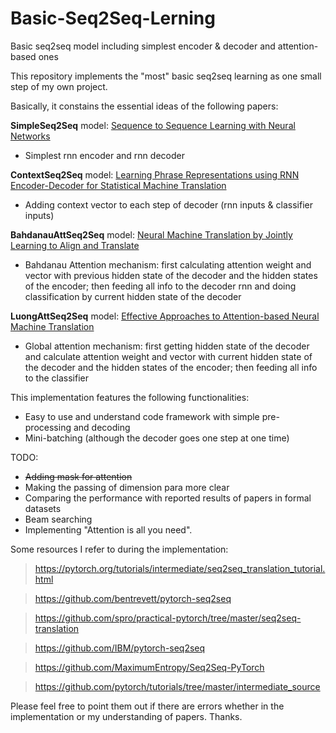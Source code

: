 # Basic-Seq2Seq-Lerning
Basic seq2seq model including simplest encoder &amp; decoder and attention-based ones

This repository implements the "most" basic seq2seq learning as one small step of my own project.

Basically, it constains the essential ideas of the following papers:

**SimpleSeq2Seq** model: [Sequence to Sequence Learning with Neural Networks](https://arxiv.org/abs/1409.3215)
- Simplest rnn encoder and rnn decoder

**ContextSeq2Seq** model: [Learning Phrase Representations using RNN Encoder-Decoder for Statistical Machine Translation](https://arxiv.org/abs/1406.1078)
- Adding context vector to each step of decoder (rnn inputs & classifier inputs)

**BahdanauAttSeq2Seq** model: [Neural Machine Translation by Jointly Learning to Align and Translate](https://arxiv.org/abs/1409.0473)
- Bahdanau Attention mechanism: first calculating attention weight and vector with previous hidden state of the decoder and the hidden states of the encoder; then feeding all info to the decoder rnn and doing classification by current hidden state of the decoder

**LuongAttSeq2Seq** model: [Effective Approaches to Attention-based Neural Machine Translation](https://arxiv.org/abs/1508.04025)
- Global attention mechanism: first getting hidden state of the decoder and calculate attention weight and vector with current hidden state of the decoder and the hidden states of the encoder; then feeding all info to the classifier

This implementation features the following functionalities:
- Easy to use and understand code framework with simple pre-processing and decoding 
- Mini-batching (although the decoder goes one step at one time)

TODO:
- ~~Adding mask for attention~~
- Making the passing of dimension para more clear
- Comparing the performance with reported results of papers in formal datasets
- Beam searching
- Implementing "Attention is all you need".

Some resources I refer to during the implementation:
> https://pytorch.org/tutorials/intermediate/seq2seq_translation_tutorial.html

> https://github.com/bentrevett/pytorch-seq2seq

> https://github.com/spro/practical-pytorch/tree/master/seq2seq-translation

> https://github.com/IBM/pytorch-seq2seq

> https://github.com/MaximumEntropy/Seq2Seq-PyTorch

> https://github.com/pytorch/tutorials/tree/master/intermediate_source


Please feel free to point them out if there are errors whether in the implementation or my understanding of papers. Thanks.
